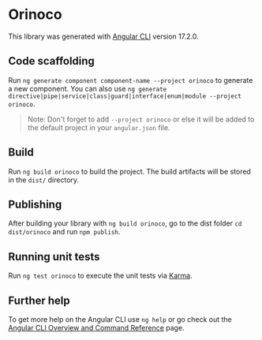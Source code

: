 # Orinoco

This library was generated with [Angular CLI](https://github.com/angular/angular-cli) version 17.2.0.

## Code scaffolding

Run `ng generate component component-name --project orinoco` to generate a new component. You can also use `ng generate directive|pipe|service|class|guard|interface|enum|module --project orinoco`.
> Note: Don't forget to add `--project orinoco` or else it will be added to the default project in your `angular.json` file. 

## Build

Run `ng build orinoco` to build the project. The build artifacts will be stored in the `dist/` directory.

## Publishing

After building your library with `ng build orinoco`, go to the dist folder `cd dist/orinoco` and run `npm publish`.

## Running unit tests

Run `ng test orinoco` to execute the unit tests via [Karma](https://karma-runner.github.io).

## Further help

To get more help on the Angular CLI use `ng help` or go check out the [Angular CLI Overview and Command Reference](https://angular.io/cli) page.
